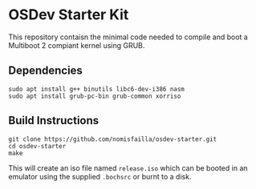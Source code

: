 # OSDev Starter Kit
This repository contaisn the minimal code needed to compile and boot a Multiboot 2 compiant kernel using GRUB.

## Dependencies
```
sudo apt install g++ binutils libc6-dev-i386 nasm
sudo apt install grub-pc-bin grub-common xorriso
```

## Build Instructions
```
git clone https://github.com/nomisfailla/osdev-starter.git
cd osdev-starter
make
```
This will create an iso file named `release.iso` which can be booted in an emulator using the supplied `.bochsrc` or burnt to a disk.
